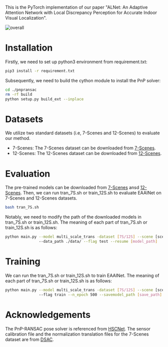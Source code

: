 This is the PyTorch implementation of our paper "ALNet: An Adaptive Attention Network with Local Discrepancy Perception for Accurate Indoor Visual Localization".

![overall](https://raw.githubusercontent.com/DK-HU/EAAINet/main/assets/overall.png)

# Installation
Firstly, we need to set up python3 environment from requirement.txt:

```bash
pip3 install -r requirement.txt 
```

Subsequently, we need to build the cython module to install the PnP solver:
```bash
cd ./pnpransac
rm -rf build
python setup.py build_ext --inplace
```

# Datasets
We utilize two standard datasets (i.e, 7-Scenes and 12-Scenes) to evaluate our method.
- 7-Scenes: The 7-Scenes dataset can be downloaded from [7-Scenes](https://www.microsoft.com/en-us/research/project/rgb-d-dataset-7-scenes/).
- 12-Scenes: The 12-Scenes dataset can be downloaded from [12-Scenes](https://graphics.stanford.edu/projects/reloc/).

# Evaluation
The pre-trained models can be downloaded from [7-Scenes](https://1drv.ms/u/s!AsLK4P4ia2R9biMdEyi_uQ-0No0?e=kLSPnh) ansd [12-Scenes](https://1drv.ms/u/s!AsLK4P4ia2R9bzafAEnZlrXiXsU?e=KF0AyW).
Then, we can run tran_7S.sh or train_12S.sh to evaluate EAAINet on 7-Scenes and 12-Scenes datasets. 
```bash
bash tran_7S.sh
```
Notably, we need to modify the path of the downloaded models in tran_7S.sh or train_12S.sh. 
The meaning of each part of tran_7S.sh or train_12S.sh is as follows:
```bash
python main.py --model multi_scale_trans -dataset [7S/12S] --scene [scene name, such as chess] 
               --data_path ./data/ --flag test --resume [model_path]
```

# Training
We can run the tran_7S.sh or train_12S.sh to train EAAINet.
The meaning of each part of tran_7S.sh or train_12S.sh is as follows:
```bash
python main.py --model multi_scale_trans -dataset [7S/12S] --scene [scene name, such as chess] --data_path ./data/ 
               --flag train --n_epoch 500 --savemodel_path [save_path]
```

# Acknowledgements
The PnP-RANSAC pose solver is referenced from [HSCNet](https://github.com/AaltoVision/hscnet/tree/master/pnpransac).
The sensor calibration file and the normalization translation files for the 7-Scenes dataset are from  [DSAC](https://github.com/cvlab-dresden/DSAC).


